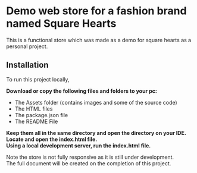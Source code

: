 # Demo web store for a fashion brand named Square Hearts
This is a functional store which was made as a demo for square hearts as a personal project.

## Installation
To run this project locally,

**Download or copy the following files and folders to your pc:**
- The Assets folder (contains images and some of the source code)
- The HTML files
- The package.json file
- The README File
  
**Keep them all in the same directory and open the directory on your IDE.**\
**Locate and open the index.html file.**\
**Using a local development server, run the index.html file.**


Note the store is not fully responsive as it is still under development.\
The full document will be created on the completion of this project.

